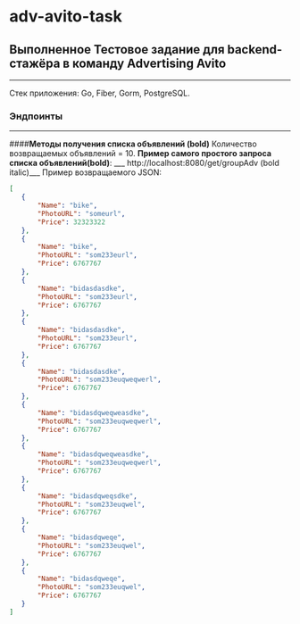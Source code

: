 # adv-avito-task

## Выполненное Тестовое задание для backend-стажёра в команду Advertising Avito
____
Стек приложения: Go, Fiber, Gorm, PostgreSQL. 
### Эндпоинты
____
####__Методы получения списка объявлений (bold)__
Количество возвращаемых объявлений = 10. 
__Пример самого простого запроса списка объявлений(bold)__: ___ http://localhost:8080/get/groupAdv (bold italic)___
Пример возвращаемого JSON:
 ```json
[
    {
        "Name": "bike",
        "PhotoURL": "someurl",
        "Price": 32323322
    },
    {
        "Name": "bike",
        "PhotoURL": "som233eurl",
        "Price": 6767767
    },
    {
        "Name": "bidasdasdke",
        "PhotoURL": "som233eurl",
        "Price": 6767767
    },
    {
        "Name": "bidasdasdke",
        "PhotoURL": "som233eurl",
        "Price": 6767767
    },
    {
        "Name": "bidasdasdke",
        "PhotoURL": "som233euqweqwerl",
        "Price": 6767767
    },
    {
        "Name": "bidasdqweqweasdke",
        "PhotoURL": "som233euqweqwerl",
        "Price": 6767767
    },
    {
        "Name": "bidasdqweqweasdke",
        "PhotoURL": "som233euqweqwerl",
        "Price": 6767767
    },
    {
        "Name": "bidasdqweqsdke",
        "PhotoURL": "som233euqwel",
        "Price": 6767767
    },
    {
        "Name": "bidasdqweqe",
        "PhotoURL": "som233euqwel",
        "Price": 6767767
    },
    {
        "Name": "bidasdqweqe",
        "PhotoURL": "som233euqwel",
        "Price": 6767767
    }
]
```
